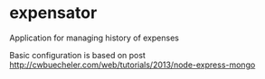 # expensator
Application for managing history of expenses

Basic configuration is based on post http://cwbuecheler.com/web/tutorials/2013/node-express-mongo
